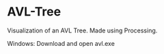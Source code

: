 # AVL-Tree
Visualization of an AVL Tree. Made using Processing.

Windows: Download and open avl.exe

